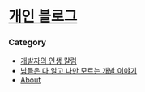 # [개인 블로그](https://jybaek.github.io/)

### Category
* [개발자의 인생 칼럼](https://jybaek.github.io/life/)
* [남들은 다 알고 나만 모르는 개발 이야기](https://jybaek.github.io/dev/)
* [About](https://jybaek.github.io/about/)
